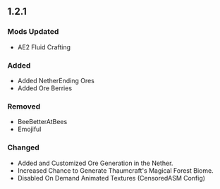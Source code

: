 ## 1.2.1

### Mods Updated

- AE2 Fluid Crafting

### Added

- Added NetherEnding Ores
- Added Ore Berries

### Removed

- BeeBetterAtBees
- Emojiful

### Changed

- Added and Customized Ore Generation in the Nether.
- Increased Chance to Generate Thaumcraft's Magical Forest Biome.
- Disabled On Demand Animated Textures (CensoredASM Config)

